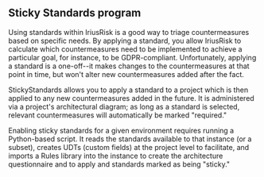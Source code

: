 ## Sticky Standards program

Using standards within IriusRisk is a good way to triage countermeasures based on specific needs. By applying 
a standard, you allow IriusRisk to calculate which countermeasures need to be implemented to achieve a particular
goal, for instance, to be GDPR-compliant. Unfortunately, applying a standard is a one-off--it makes changes
to the countermeasures at that point in time, but won't alter new countermeasures added after the fact.

StickyStandards allows you to apply a standard to a project which is then applied to any new countermeasures
added in the future. It is administered via a project's architectural diagram; as long as a standard is
selected, relevant countermeasures will automatically be marked "required."

Enabling sticky standards for a given environment requires running a Python-based script. It reads the standards
available to that instance (or a subset), creates UDTs (custom fields) at the project level to facilitate, and
imports a Rules library into the instance to create the architecture questionnaire and to apply and standards
marked as being "sticky."
